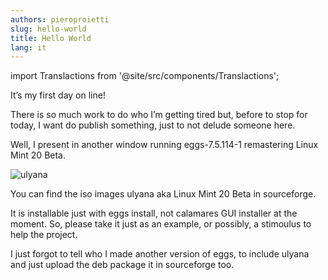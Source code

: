 ```yaml
---
authors: pieroproietti
slug: hello-world
title: Hello World
lang: it
---
```

import Translactions from '@site/src/components/Translactions';

<Translactions />

It’s my first day on line!

There is so much work to do who I’m getting tired but, before to stop for today, I want do publish something, just to not delude someone here.

Well, I present in another window running eggs-7.5.114-1 remastering Linux Mint 20 Beta.

![ulyana](/images/ulyana.png)

You can find the iso images ulyana aka Linux Mint 20 Beta in sourceforge.

It is installable just with eggs install, not calamares GUI installer at the moment. So, please take it just as an example, or possibly, a stimoulus to help the project.

I just forgot to tell who I made another version of eggs, to include ulyana and just upload the deb package it in sourceforge too.


